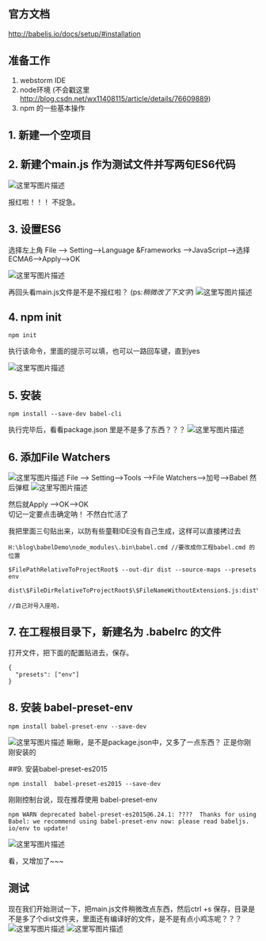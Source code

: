 
## 官方文档 
http://babeljs.io/docs/setup/#installation


## 准备工作
1. webstorm IDE
2. node环境  (不会戳这里 http://blog.csdn.net/wx11408115/article/details/76609889) 
3. npm 的一些基本操作



## 1. 新建一个空项目
## 2. 新建个main.js 作为测试文件并写两句ES6代码

![这里写图片描述](http://img.blog.csdn.net/20180112134920224?watermark/2/text/aHR0cDovL2Jsb2cuY3Nkbi5uZXQvd3gxMTQwODExNQ==/font/5a6L5L2T/fontsize/400/fill/I0JBQkFCMA==/dissolve/70/gravity/SouthEast)
 
 报红啦！！！
 不捉急。

## 3. 设置ES6
选择左上角 File ——> Setting——>Language &Frameworks ——>JavaScript——>选择ECMA6——>Apply——>OK

![这里写图片描述](http://img.blog.csdn.net/20180112135218994?watermark/2/text/aHR0cDovL2Jsb2cuY3Nkbi5uZXQvd3gxMTQwODExNQ==/font/5a6L5L2T/fontsize/400/fill/I0JBQkFCMA==/dissolve/70/gravity/SouthEast)

再回头看main.js文件是不是不报红啦？ 
(ps:*稍微改了下文字*)
![这里写图片描述](http://img.blog.csdn.net/20180112135710846?watermark/2/text/aHR0cDovL2Jsb2cuY3Nkbi5uZXQvd3gxMTQwODExNQ==/font/5a6L5L2T/fontsize/400/fill/I0JBQkFCMA==/dissolve/70/gravity/SouthEast)

## 4. npm init 

```
npm init
```
执行该命令，里面的提示可以填，也可以一路回车键，直到yes

![这里写图片描述](http://img.blog.csdn.net/20180112141141737?watermark/2/text/aHR0cDovL2Jsb2cuY3Nkbi5uZXQvd3gxMTQwODExNQ==/font/5a6L5L2T/fontsize/400/fill/I0JBQkFCMA==/dissolve/70/gravity/SouthEast)


## 5. 安装

```
npm install --save-dev babel-cli
```
执行完毕后，看看package.json 里是不是多了东西？？？
![这里写图片描述](http://img.blog.csdn.net/20180112141405468?watermark/2/text/aHR0cDovL2Jsb2cuY3Nkbi5uZXQvd3gxMTQwODExNQ==/font/5a6L5L2T/fontsize/400/fill/I0JBQkFCMA==/dissolve/70/gravity/SouthEast)

## 6. 添加File Watchers
![这里写图片描述](http://img.blog.csdn.net/20180112142453998?watermark/2/text/aHR0cDovL2Jsb2cuY3Nkbi5uZXQvd3gxMTQwODExNQ==/font/5a6L5L2T/fontsize/400/fill/I0JBQkFCMA==/dissolve/70/gravity/SouthEast)
 File ——> Setting——>Tools ——>File Watchers——>加号——>Babel 然后弹框
 ![这里写图片描述](http://img.blog.csdn.net/20180112142726801?watermark/2/text/aHR0cDovL2Jsb2cuY3Nkbi5uZXQvd3gxMTQwODExNQ==/font/5a6L5L2T/fontsize/400/fill/I0JBQkFCMA==/dissolve/70/gravity/SouthEast)

然后就Apply  ——>OK——>OK  
切记一定要点击确定呐！ 不然白忙活了

我把里面三句贴出来，以防有些童鞋IDE没有自己生成，这样可以直接拷过去

```
H:\blog\babelDemo\node_modules\.bin\babel.cmd //要改成你工程babel.cmd 的位置

$FilePathRelativeToProjectRoot$ --out-dir dist --source-maps --presets env

dist\$FileDirRelativeToProjectRoot$\$FileNameWithoutExtension$.js:dist\$FileDirRelativeToProjectRoot$\$FileNameWithoutExtension$.js.map

//自己对号入座哈，
```
## 7. 在工程根目录下，新建名为  .babelrc 的文件


打开文件，把下面的配置贴进去，保存。

```
{
  "presets": ["env"]
}
```

## 8. 安装 babel-preset-env

```
npm install babel-preset-env --save-dev
```

 ![这里写图片描述](http://img.blog.csdn.net/20180112143623762?watermark/2/text/aHR0cDovL2Jsb2cuY3Nkbi5uZXQvd3gxMTQwODExNQ==/font/5a6L5L2T/fontsize/400/fill/I0JBQkFCMA==/dissolve/70/gravity/SouthEast)
瞅瞅，是不是package.json中，又多了一点东西？ 正是你刚刚安装的

##9.  安装babel-preset-es2015

```
npm install  babel-preset-es2015 --save-dev

```
刚刚控制台说，现在推荐使用 babel-preset-env 

```
npm WARN deprecated babel-preset-es2015@6.24.1: ????  Thanks for using Babel: we recommend using babel-preset-env now: please read babeljs.
io/env to update!

```

![这里写图片描述](http://img.blog.csdn.net/20180112144500520?watermark/2/text/aHR0cDovL2Jsb2cuY3Nkbi5uZXQvd3gxMTQwODExNQ==/font/5a6L5L2T/fontsize/400/fill/I0JBQkFCMA==/dissolve/70/gravity/SouthEast)

看，又增加了~~~

## 测试
现在我们开始测试一下，把main.js文件稍微改点东西，然后ctrl +s 保存，目录是不是多了个dist文件夹，里面还有编译好的文件，是不是有点小鸡冻呢？？？
![这里写图片描述](http://img.blog.csdn.net/20180112145059873?watermark/2/text/aHR0cDovL2Jsb2cuY3Nkbi5uZXQvd3gxMTQwODExNQ==/font/5a6L5L2T/fontsize/400/fill/I0JBQkFCMA==/dissolve/70/gravity/SouthEast)
![这里写图片描述](http://img.blog.csdn.net/20180112145151696?watermark/2/text/aHR0cDovL2Jsb2cuY3Nkbi5uZXQvd3gxMTQwODExNQ==/font/5a6L5L2T/fontsize/400/fill/I0JBQkFCMA==/dissolve/70/gravity/SouthEast)

